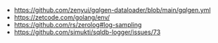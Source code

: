 - https://github.com/zenyui/gqlgen-dataloader/blob/main/gqlgen.yml
- https://zetcode.com/golang/env/
- https://github.com/rs/zerolog#log-sampling
- https://github.com/simukti/sqldb-logger/issues/73

